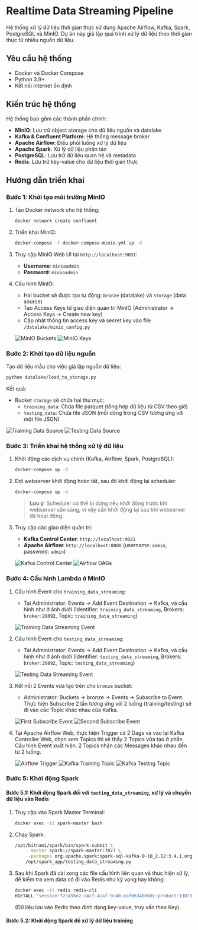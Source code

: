 # Realtime Data Streaming Pipeline

Hệ thống xử lý dữ liệu thời gian thực sử dụng Apache Airflow, Kafka, Spark, PostgreSQL và MinIO. 
Dự án này giả lập quá trình xử lý dữ liệu theo thời gian thực từ nhiều nguồn dữ liệu.

## Yêu cầu hệ thống
- Docker và Docker Compose
- Python 3.9+
- Kết nối internet ổn định

## Kiến trúc hệ thống
Hệ thống bao gồm các thành phần chính:
- **MinIO**: Lưu trữ object storage cho dữ liệu nguồn và datalake
- **Kafka & Confluent Platform**: Hệ thống message broker
- **Apache Airflow**: Điều phối luồng xử lý dữ liệu
- **Apache Spark**: Xử lý dữ liệu phân tán
- **PostgreSQL**: Lưu trữ dữ liệu quan hệ và metadata
- **Redis**: Lưu trữ key-value cho dữ liệu thời gian thực

## Hướng dẫn triển khai

### Bước 1: Khởi tạo môi trường MinIO
1. Tạo Docker network cho hệ thống:
   ```bash
   docker network create confluent
   ```

2. Triển khai MinIO:
   ```bash
   docker-compose -f docker-compose-minio.yml up -d
   ```

3. Truy cập MinIO Web UI tại `http://localhost:9001`:
   - **Username**: `minioadmin`
   - **Password**: `minioadmin`

4. Cấu hình MinIO:
   - Hai bucket sẽ được tạo tự động: `bronze` (datalake) và `storage` (data source)
   - Tạo Access Keys từ giao diện quản trị MinIO (Administrator → Access Keys → Create new key)
   - Cập nhật thông tin access key và secret key vào file `/datalake/minio_config.py`

   ![MinIO Buckets](images/minio_buckets.png)
   ![MinIO Keys](images/minio_keys.png)

### Bước 2: Khởi tạo dữ liệu nguồn
Tạo dữ liệu mẫu cho việc giả lập nguồn dữ liệu:

```bash
python datalake/load_to_storage.py
```

Kết quả:
- Bucket `storage` sẽ chứa hai thư mục:
  - `training_data`: Chứa file parquet (tổng hợp dữ liệu từ CSV theo giờ)
  - `testing_data`: Chứa file JSON (mỗi dòng trong CSV tương ứng với một file JSON)

![Training Data Source](images/minio_training_source.png)
![Testing Data Source](images/minio_testing_source.png)

### Bước 3: Triển khai hệ thống xử lý dữ liệu
1. Khởi động các dịch vụ chính (Kafka, Airflow, Spark, PostgreSQL):
   ```bash
   docker-compose up -d
   ```

2. Đợi webserver khởi động hoàn tất, sau đó khởi động lại scheduler:
   ```bash
   docker-compose up -d
   ```
   > **Lưu ý**: Scheduler có thể bị dừng nếu khởi động trước khi webserver sẵn sàng, vì vậy cần khởi động lại sau khi webserver đã hoạt động.

3. Truy cập các giao diện quản trị:
   - **Kafka Control Center**: `http://localhost:9021`
   - **Apache Airflow**: `http://localhost:8080` (username: `admin`, password: `admin`)

   ![Kafka Control Center](images/kafka_controller.png)
   ![Airflow DAGs](images/airflow_dags.png)

### Bước 4: Cấu hình Lambda ở MinIO

1. Cấu hình Event cho `training_data_streaming`:
   - Tại Administrator: Events → Add Event Destination → Kafka, và cấu hình như ở ảnh dưới (Identifier: `training_data_streaming`, Brokers: `broker:29092`, Topic: `training_data_streaming`)

   ![Training Data Streaming Event](images/training_data_streaming_event.png)

2. Cấu hình Event cho `testing_data_streaming`:
   - Tại Administrator: Events → Add Event Destination → Kafka, và cấu hình như ở ảnh dưới (Identifier: `testing_data_streaming`, Brokers: `broker:29092`, Topic: `testing_data_streaming`)

   ![Testing Data Streaming Event](images/testing_data_streaming.event.png)

3. Kết nối 2 Events vừa tạo trên cho `bronze` bucket:
   - Administrator: Buckets → bronze → Events → Subscribe to Event. Thực hiện Subscribe 2 lần tương ứng với 2 luồng (training/testing) sẽ đi vào các Topic khác nhau của Kafka.

   ![First Subscribe Event](images/first_subscribe_event.png)
   ![Second Subscribe Event](images/second_subscribe_event.png)

4. Tại Apache Airflow Web, thực hiện Trigger cả 2 Dags và vào lại Kafka Controller Web, chọn xem Topics thì sẽ thấy 2 Topics vừa tạo ở phần Cấu hình Event xuất hiện. 2 Topics nhận các Messages khác nhau đến từ 2 luồng.

   ![Airflow Trigger](images/airflow_trigger.png)
   ![Kafka Training Topic](images/kafka_training_topic.png)
   ![Kafka Testing Topic](images/kafka_testing_topic.png)

### Bước 5: Khởi động Spark

#### Bước 5.1: Khởi động Spark đối với `testing_data_streaming`, xử lý và chuyển dữ liệu vào Redis
1. Truy cập vào Spark Master Terminal:
   ```bash
   docker exec -it spark-master bash
   ```

2. Chạy Spark:
   ```bash
   /opt/bitnami/spark/bin/spark-submit \
       --master spark://spark-master:7077 \
       --packages org.apache.spark:spark-sql-kafka-0-10_2.12:3.4.1,org.apache.hadoop:hadoop-aws:3.3.4,com.amazonaws:aws-java-sdk-bundle:1.12.262 \
       /opt/spark_app/testing_data_streaming.py
   ```

3. Sau khi Spark đã cài xong các file cấu hình liên quan và thực hiện xử lý, để kiểm tra xem data có đi vào Redis như kỳ vọng hay không:
   ```bash
   docker exec -it redis redis-cli 
   HGETALL "session:f2c45be2-c4cf-4caf-9c40-eaf0634b80dc:product:1307353"
   ```
   (Dữ liệu lưu vào Redis theo định dạng key-value, truy vấn theo Key)

#### Bước 5.2: Khởi động Spark để xử lý dữ liệu training

